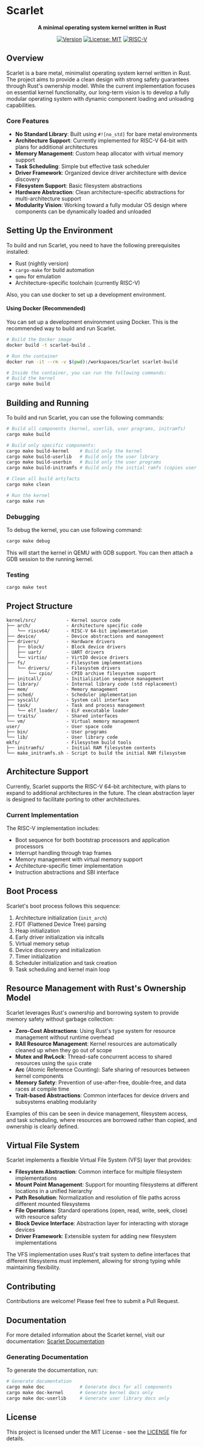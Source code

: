 # Scarlet

<div align="center">
  
**A minimal operating system kernel written in Rust**

[![Version](https://img.shields.io/badge/version-0.10.0-blue.svg)](https://github.com/yourusername/Scarlet)
[![License: MIT](https://img.shields.io/badge/License-MIT-yellow.svg)](LICENSE)
[![RISC-V](https://img.shields.io/badge/arch-RISC--V%2064-green)](https://riscv.org/)

</div>

## Overview

Scarlet is a bare metal, minimalist operating system kernel written in Rust. The project aims to provide a clean design with strong safety guarantees through Rust's ownership model. While the current implementation focuses on essential kernel functionality, our long-term vision is to develop a fully modular operating system with dynamic component loading and unloading capabilities.

### Core Features

- **No Standard Library**: Built using `#![no_std]` for bare metal environments
- **Architecture Support**: Currently implemented for RISC-V 64-bit with plans for additional architectures
- **Memory Management**: Custom heap allocator with virtual memory support
- **Task Scheduling**: Simple but effective task scheduler
- **Driver Framework**: Organized device driver architecture with device discovery
- **Filesystem Support**: Basic filesystem abstractions
- **Hardware Abstraction**: Clean architecture-specific abstractions for multi-architecture support
- **Modularity Vision**: Working toward a fully modular OS design where components can be dynamically loaded and unloaded




## Setting Up the Environment

To build and run Scarlet, you need to have the following prerequisites installed:
- Rust (nightly version)
- `cargo-make` for build automation
- `qemu` for emulation
- Architecture-specific toolchain (currently RISC-V)

Also, you can use docker to set up a development environment.

#### Using Docker (Recommended)

You can set up a development environment using Docker. This is the recommended way to build and run Scarlet.

```bash
# Build the Docker image
docker build -t scarlet-build .

# Run the container
docker run -it --rm -v $(pwd):/workspaces/Scarlet scarlet-build

# Inside the container, you can run the following commands:
# Build the kernel
cargo make build
```

## Building and Running

To build and run Scarlet, you can use the following commands:

```bash
# Build all components (kernel, userlib, user programs, initramfs)
cargo make build

# Build only specific components:
cargo make build-kernel    # Build only the kernel
cargo make build-userlib   # Build only the user library
cargo make build-userbin   # Build only the user programs
cargo make build-initramfs # Build only the initial ramfs (copies user programs to initramfs)

# Clean all build artifacts
cargo make clean

# Run the kernel
cargo make run
```

### Debugging

To debug the kernel, you can use following command:

```bash
cargo make debug
```
This will start the kernel in QEMU with GDB support. You can then attach a GDB session to the running kernel.

### Testing

```bash
cargo make test
```

## Project Structure

```
kernel/src/           - Kernel source code
├── arch/             - Architecture specific code
│   └── riscv64/      - RISC-V 64-bit implementation
├── device/           - Device abstractions and management
├── drivers/          - Hardware drivers
│   ├── block/        - Block device drivers
│   ├── uart/         - UART drivers
│   └── virtio/       - VirtIO device drivers
├── fs/               - Filesystem implementations
│   └── drivers/      - Filesystem drivers
│       └── cpio/     - CPIO archive filesystem support
├── initcall/         - Initialization sequence management
├── library/          - Internal library code (std replacement)
├── mem/              - Memory management
├── sched/            - Scheduler implementation
├── syscall/          - System call interface
├── task/             - Task and process management
│   └── elf_loader/   - ELF executable loader
├── traits/           - Shared interfaces
└── vm/               - Virtual memory management
user/                 - User space code
├── bin/              - User programs
└── lib/              - User library code
mkfs/                 - Filesystem build tools
├── initramfs/        - Initial RAM filesystem contents
└── make_initramfs.sh - Script to build the initial RAM filesystem
```

## Architecture Support

Currently, Scarlet supports the RISC-V 64-bit architecture, with plans to expand to additional architectures in the future. The clean abstraction layer is designed to facilitate porting to other architectures.

### Current Implementation

The RISC-V implementation includes:
- Boot sequence for both bootstrap processors and application processors
- Interrupt handling through trap frames
- Memory management with virtual memory support
- Architecture-specific timer implementation
- Instruction abstractions and SBI interface

## Boot Process

Scarlet's boot process follows this sequence:
1. Architecture initialization (`init_arch`)
2. FDT (Flattened Device Tree) parsing
3. Heap initialization  
4. Early driver initialization via initcalls
5. Virtual memory setup
6. Device discovery and initialization
7. Timer initialization
8. Scheduler initialization and task creation
9. Task scheduling and kernel main loop

## Resource Management with Rust's Ownership Model

Scarlet leverages Rust's ownership and borrowing system to provide memory safety without garbage collection:

- **Zero-Cost Abstractions**: Using Rust's type system for resource management without runtime overhead
- **RAII Resource Management**: Kernel resources are automatically cleaned up when they go out of scope
- **Mutex and RwLock**: Thread-safe concurrent access to shared resources using the `spin` crate
- **Arc** (Atomic Reference Counting): Safe sharing of resources between kernel components
- **Memory Safety**: Prevention of use-after-free, double-free, and data races at compile time
- **Trait-based Abstractions**: Common interfaces for device drivers and subsystems enabling modularity

Examples of this can be seen in device management, filesystem access, and task scheduling, where resources are borrowed rather than copied, and ownership is clearly defined.

## Virtual File System

Scarlet implements a flexible Virtual File System (VFS) layer that provides:

- **Filesystem Abstraction**: Common interface for multiple filesystem implementations
- **Mount Point Management**: Support for mounting filesystems at different locations in a unified hierarchy
- **Path Resolution**: Normalization and resolution of file paths across different mounted filesystems
- **File Operations**: Standard operations (open, read, write, seek, close) with resource safety
- **Block Device Interface**: Abstraction layer for interacting with storage devices
- **Driver Framework**: Extensible system for adding new filesystem implementations

The VFS implementation uses Rust's trait system to define interfaces that different filesystems must implement, allowing for strong typing while maintaining flexibility.

## Contributing

Contributions are welcome! Please feel free to submit a Pull Request.

## Documentation

For more detailed information about the Scarlet kernel, visit our documentation:
[Scarlet Documentation](https://docs.scarlet.ichigo.dev/kernel)

### Generating Documentation

To generate the documentation, run:

```bash
# Generate documentation
cargo make doc             # Generate docs for all components
cargo make doc-kernel      # Generate kernel docs only
cargo make doc-userlib     # Generate user library docs only
```

## License

This project is licensed under the MIT License - see the [LICENSE](LICENSE) file for details.
